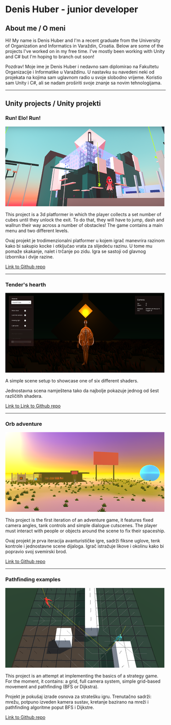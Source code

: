 # Denis Huber - junior developer

## About me / O meni

Hi! My name is Denis Huber and I'm a recent graduate from the University of Organization and Informatics in Varaždin, Croatia. Below are some of the projects I've worked on in my free time. I've mostly been working with Unity and C# but I'm hoping to branch out soon!

Pozdrav! Moje ime je Denis Huber i nedavno sam diplomirao na Fakultetu Organizacije i Informatike u Varaždinu. U nastavku su navedeni neki od projekata na kojima sam uglavnom radio u svoje slobodno vrijeme. Koristio sam Unity i C#, ali se nadam proširiti svoje znanje sa novim tehnologijama.

---


## Unity projects / Unity projekti


### Run! Elo! Run!
![Slika platformera](./Images/platformer.png)

This project is a 3d platformer in which the player collects a set number of cubes until they unlock the exit. To do that, they will have to jump, dash and wallrun their way across a number of obstacles! The game contains a main menu and two different levels.

Ovaj projekt je trodimenzionalni platformer u kojem igrač manevrira razinom kako bi sakupio kocke i otključao vrata za slijedeću razinu. U tome mu pomaže skakanje, nalet i trčanje po zidu. Igra se sastoji od glavnog izbornika i dvije razine.

[Link to Github repo](huber96.github.io)

---

### Tender's hearth
![Slika iz shader eksperimenata](./Images/tendershearth.png)

A simple scene setup to showcase one of six different shaders.

Jednostavna scena namještena tako da najbolje pokazuje jednog od šest različitih shadera.

[Link to Link to Github repo](huber96.github.io)

---

### Orb adventure
![Slika iz prototipa avanture](./Images/orbadventure.png)

This project is the first iteration of an adventure game, it features fixed camera angles, tank controls and simple dialogue cutscenes. The player must interact with people or objects around the scene to fix their spaceship. 

Ovaj projekt je prva iteracija avanturističke igre, sadrži fiksne uglove, tenk kontrole i jednostavne scene dijaloga. Igrač istražuje likove i okolinu kako bi popravio svoj svemirski brod.

[Link to Github repo](huber96.github.io)

---

### Pathfinding examples
![Slika iz pathfinding projekta](./Images/isoigra.png)

This project is an attempt at implementing the basics of a strategy game. For the moment, it contains: a grid, full camera system, simple grid-based movement and pathfinding (BFS or Dijkstra).

Projekt je pokušaj izrade osnova za stratešku igru. Trenutačno sadrži: mrežu, potpuno izveden kamera sustav, kretanje bazirano na mreži i pathfinding algoritme poput BFS i Dijkstre.

[Link to Github repo](huber96.github.io)
